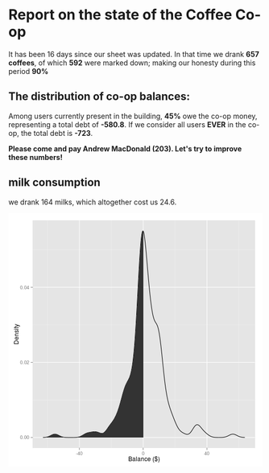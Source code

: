 





# Report on the state of the Coffee Co-op



It has been 16 days since our sheet was updated. In that time we drank **657 coffees**, of which **592** were marked down; making our honesty during this period **90%**

## The distribution of co-op balances:
Among users currently present in the building, **45%** owe the co-op money, representing a total debt of **-580.8**. If we consider all users **EVER** in the co-op, the total debt is **-723**.

**Please come and pay Andrew MacDonald (203).  Let's try to improve these numbers!**

## milk consumption
we drank 164 milks, which altogether cost us 24.6.

![The distribution of balances](figure/unnamed-chunk-4.png) 


